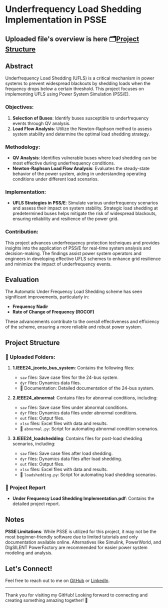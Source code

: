 # Underfrequency Load Shedding Implementation in PSSE

## Uploaded file's overview is here 🗂️[Project Structure](#project-structure)

## Abstract

Underfrequency Load Shedding (UFLS) is a critical mechanism in power systems to prevent widespread blackouts by shedding loads when the frequency drops below a certain threshold. This project focuses on implementing UFLS using Power System Simulation (PSS/E).

### Objectives:
1. **Selection of Buses**: Identify buses susceptible to underfrequency events through QV analysis.
2. **Load Flow Analysis**: Utilize the Newton-Raphson method to assess system stability and determine the optimal load shedding strategy.

### Methodology:
- **QV Analysis**: Identifies vulnerable buses where load shedding can be most effective during underfrequency conditions.
- **Newton-Raphson Load Flow Analysis**: Evaluates the steady-state behavior of the power system, aiding in understanding operating conditions under different load scenarios.

### Implementation:
- **UFLS Strategies in PSS/E**: Simulate various underfrequency scenarios and assess their impact on system stability. Strategic load shedding at predetermined buses helps mitigate the risk of widespread blackouts, ensuring reliability and resilience of the power grid.

### Contribution:
This project advances underfrequency protection techniques and provides insights into the application of PSS/E for real-time system analysis and decision-making. The findings assist power system operators and engineers in developing effective UFLS schemes to enhance grid resilience and minimize the impact of underfrequency events.

## Evaluation

The Automatic Under Frequency Load Shedding scheme has seen significant improvements, particularly in:
- **Frequency Nadir**
- **Rate of Change of Frequency (ROCOF)**

These advancements contribute to the overall effectiveness and efficiency of the scheme, ensuring a more reliable and robust power system.

## Project Structure

### 📁 Uploaded Folders:

1. **1.IEEE24_jconto_bus_system**: Contains the following files:
    - `sav` files: Save case files for the 24-bus system.
    - `dyr` files: Dynamics data files.
    - 📄 Documentation: Detailed documentation of the 24-bus system.

2. **2.IEEE24_abnormal**: Contains files for abnormal conditions, including:
    - `sav` files: Save case files under abnormal conditions.
    - `dyr` files: Dynamics data files under abnormal conditions.
    - `out` files: Output files.
    - `xlsx` files: Excel files with data and results.
    - 📝 `abnormal.py`: Script for automating abnormal condition scenarios.

3. **3.IEEE24_loadshedding**: Contains files for post-load shedding scenarios, including:
    - `sav` files: Save case files after load shedding.
    - `dyr` files: Dynamics data files after load shedding.
    - `out` files: Output files.
    - `xlsx` files: Excel files with data and results.
    - 📝 `loadshedding.py`: Script for automating load shedding scenarios.

### 📑 Project Report

- **Under Frequency Load Shedding Implementation.pdf**: Contains the detailed project report.



## Notes

**PSSE Limitations**: While PSSE is utilized for this project, it may not be the most beginner-friendly software due to limited tutorials and only documentation available online. Alternatives like Simulink, PowerWorld, and DIgSILENT PowerFactory are recommended for easier power system modeling and analysis.

## Let's Connect!

Feel free to reach out to me on [GitHub](https://github.com/JubayerONROB) or [LinkedIn](https://www.linkedin.com/in/a-j-a-jubayer-talukder-a601b924b).

---

Thank you for visiting my GitHub! Looking forward to connecting and creating something amazing together! 🚀

